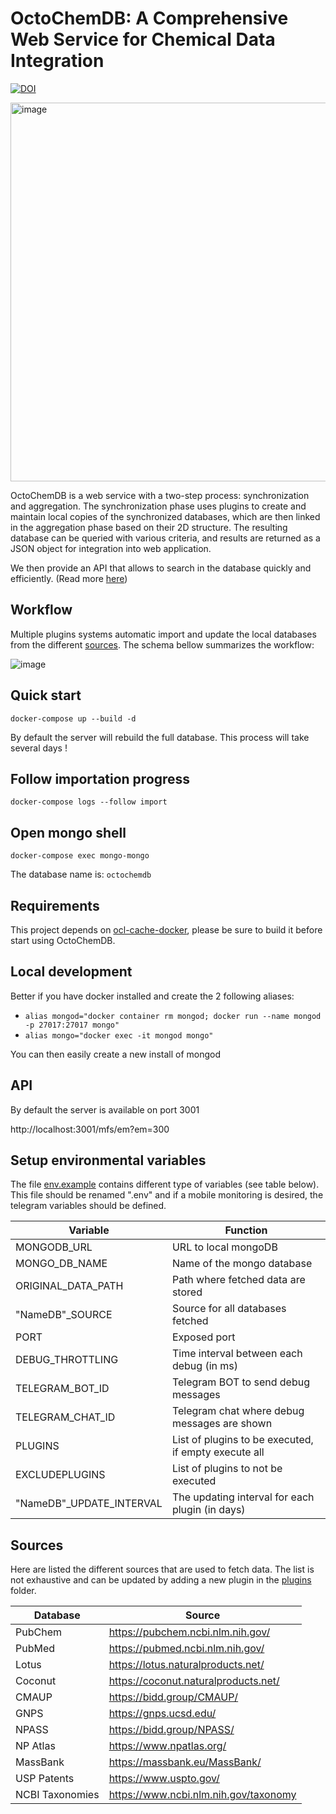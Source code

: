 # OctoChemDB: A Comprehensive Web Service for Chemical Data Integration

[![DOI](https://www.zenodo.org/badge/134719303.svg)](https://www.zenodo.org/badge/latestdoi/134719303)

<img width="606" alt="image" src="https://user-images.githubusercontent.com/92425679/224554633-4c6e19fe-ed4f-4a16-8222-a540e55d10f8.png">

OctoChemDB is a web service with a two-step process: synchronization and aggregation. The synchronization phase uses plugins to create and maintain local copies of the synchronized databases, which are then linked in the aggregation phase based on their 2D structure. The resulting database can be queried with various criteria, and results are returned as a JSON object for integration into web application.

We then provide an API that allows to search in the database quickly and efficiently. (Read more [here](#api))

## Workflow

Multiple plugins systems automatic import and update the local databases from the different [sources](../README.md#sources). The schema bellow summarizes the workflow:

![image](https://user-images.githubusercontent.com/92425679/205658491-6ba8a473-0c7e-461a-b409-f07180f9a471.png)

## Quick start

```
docker-compose up --build -d
```

By default the server will rebuild the full database. This process will take several days !

## Follow importation progress

```
docker-compose logs --follow import
```

## Open mongo shell

```
docker-compose exec mongo-mongo
```

The database name is: `octochemdb`

## Requirements

This project depends on [ocl-cache-docker](https://github.com/cheminfo/ocl-cache-docker), please be sure to build it before start using OctoChemDB.

## Local development

Better if you have docker installed and create the 2 following aliases:

- `alias mongod="docker container rm mongod; docker run --name mongod -p 27017:27017 mongo"`
- `alias mongo="docker exec -it mongod mongo"`

You can then easily create a new install of mongod

## API

By default the server is available on port 3001

http://localhost:3001/mfs/em?em=300

## Setup environmental variables

The file [env.example](./docker/.env.exemple) contains different type of variables (see table below). This file should be renamed ".env" and if a mobile monitoring is desired, the telegram variables should be defined.

<!-- TABLE_GENERATE_START -->

| Variable                  | Function                                             |
| ------------------------- | ---------------------------------------------------- |
| MONGODB_URL               | URL to local mongoDB                                 |
| MONGO_DB_NAME             | Name of the mongo database                           |
| ORIGINAL_DATA_PATH        | Path where fetched data are stored                   |
| "NameDB"\_SOURCE          | Source for all databases fetched                     |
| PORT                      | Exposed port                                         |
| DEBUG_THROTTLING          | Time interval between each debug (in ms)             |
| TELEGRAM_BOT_ID           | Telegram BOT to send debug messages                  |
| TELEGRAM_CHAT_ID          | Telegram chat where debug messages are shown         |
| PLUGINS                   | List of plugins to be executed, if empty execute all |
| EXCLUDEPLUGINS            | List of plugins to not be executed                   |
| "NameDB"\_UPDATE_INTERVAL | The updating interval for each plugin (in days)      |

<!-- TABLE_GENERATE_END -->

## Sources

Here are listed the different sources that are used to fetch data. The list is not exhaustive and can be updated by adding a new plugin in the [plugins](./plugins) folder.

<!-- TABLE_GENERATE_START -->

| Database        | Source                                |
| --------------- | ------------------------------------- |
| PubChem         | https://pubchem.ncbi.nlm.nih.gov/     |
| PubMed          | https://pubmed.ncbi.nlm.nih.gov/      |
| Lotus           | https://lotus.naturalproducts.net/    |
| Coconut         | https://coconut.naturalproducts.net/  |
| CMAUP           | https://bidd.group/CMAUP/             |
| GNPS            | https://gnps.ucsd.edu/                |
| NPASS           | https://bidd.group/NPASS/             |
| NP Atlas        | https://www.npatlas.org/              |
| MassBank        | https://massbank.eu/MassBank/         |
| USP Patents     | https://www.uspto.gov/                |
| NCBI Taxonomies | https://www.ncbi.nlm.nih.gov/taxonomy |

<!-- TABLE_GENERATE_END -->
